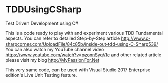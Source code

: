 # TDDUsingCSharp
Test Driven Development using C#

This is a code ready to play with and experiment various TDD Fundamental aspects.
You can refer to detailed Step-by-Step article http://www.c-sharpcorner.com/UploadFile/84c85b/inside-out-tdd-using-C-Sharp539/
You can also watch my YouTube channel video https://www.youtube.com/watch?v=pzonnSyqVfc and other related article please visit my blog http://MyPassionFor.Net

This very same code, can be used with Visual Studio 2017 Enterprise edition's Live Unit Testing feature.

